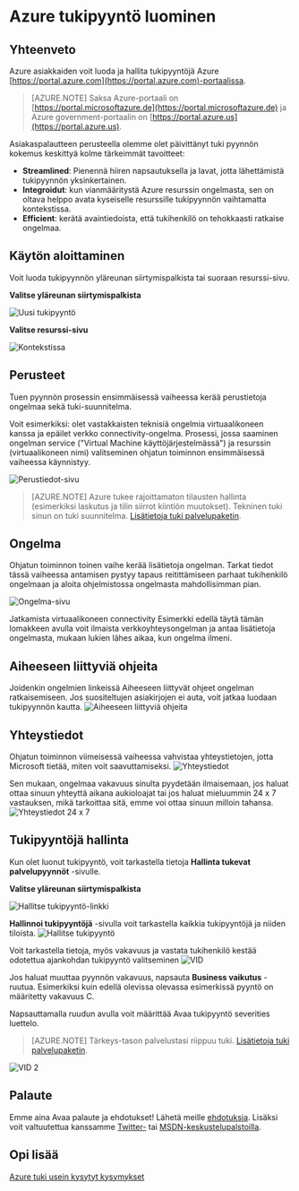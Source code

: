 <properties
     pageTitle="Luominen Azure tukipyyntö | Microsoft Azure"
     description="Voit luoda Azure tukipyyntö."
     services="Azure Supportability"
     documentationCenter=""
     authors="ganganarayanan"
     manager="scotthit"
     editor=""/>

<tags
     ms.service="azure-supportability"
     ms.workload="na"
     ms.tgt_pltfrm="na"
     ms.devlang="na"
     ms.topic="article"
     ms.date="10/25/2016"
     ms.author="gangan"/>

# <a name="how-to-create-an-azure-support-request"></a>Azure tukipyyntö luominen

## <a name="summary"></a>Yhteenveto
Azure asiakkaiden voit luoda ja hallita tukipyyntöjä Azure [https://portal.azure.com](https://portal.azure.com)-portaalissa.
>[AZURE.NOTE] Saksa Azure-portaali on [https://portal.microsoftazure.de](https://portal.microsoftazure.de) ja Azure government-portaalin on [https://portal.azure.us](https://portal.azure.us).

Asiakaspalautteen perusteella olemme olet päivittänyt tuki pyynnön kokemus keskittyä kolme tärkeimmät tavoitteet:

- **Streamlined**: Pienennä hiiren napsautuksella ja lavat, jotta lähettämistä tukipyynnön yksinkertainen.
- **Integroidut**: kun vianmääritystä Azure resurssin ongelmasta, sen on oltava helppo avata kyseiselle resurssille tukipyynnön vaihtamatta kontekstissa.
- **Efficient**: kerätä avaintiedoista, että tukihenkilö on tehokkaasti ratkaise ongelmaa.

## <a name="getting-started"></a>Käytön aloittaminen
Voit luoda tukipyynnön yläreunan siirtymispalkista tai suoraan resurssi-sivu.

**Valitse yläreunan siirtymispalkista**

![Uusi tukipyyntö](./media/how-to-create-azure-support-request/NewSupportRequest.png)

**Valitse resurssi-sivu**

![Kontekstissa](./media/how-to-create-azure-support-request/Incontext.png)

## <a name="basics"></a>Perusteet
Tuen pyynnön prosessin ensimmäisessä vaiheessa kerää perustietoja ongelmaa sekä tuki-suunnitelma.

Voit esimerkiksi: olet vastakkaisten teknisiä ongelmia virtuaalikoneen kanssa ja epäilet verkko connectivity-ongelma.
Prosessi, jossa saaminen ongelman service ("Virtual Machine käyttöjärjestelmässä") ja resurssin (virtuaalikoneen nimi) valitseminen ohjatun toiminnon ensimmäisessä vaiheessa käynnistyy.

![Perustiedot-sivu](./media/how-to-create-azure-support-request/Basics.png)

>[AZURE.NOTE] Azure tukee rajoittamaton tilausten hallinta (esimerkiksi laskutus ja tilin siirrot kiintiön muutokset). Tekninen tuki sinun on tuki suunnitelma. [Lisätietoja tuki palvelupaketin](https://azure.microsoft.com/support/plans).

## <a name="problem"></a>Ongelma
Ohjatun toiminnon toinen vaihe kerää lisätietoja ongelman. Tarkat tiedot tässä vaiheessa antamisen pystyy tapaus reitittämiseen parhaat tukihenkilö ongelmaan ja aloita ohjelmistossa ongelmasta mahdollisimman pian.

![Ongelma-sivu](./media/how-to-create-azure-support-request/Problem.png)

Jatkamista virtuaalikoneen connectivity Esimerkki edellä täytä tämän lomakkeen avulla voit ilmaista verkkoyhteysongelman ja antaa lisätietoja ongelmasta, mukaan lukien lähes aikaa, kun ongelma ilmeni.

## <a name="related-help"></a>Aiheeseen liittyviä ohjeita
Joidenkin ongelmien linkeissä Aiheeseen liittyvät ohjeet ongelman ratkaisemiseen. Jos suositeltujen asiakirjojen ei auta, voit jatkaa luodaan tukipyynnön kautta.
![Aiheeseen liittyviä ohjeita](./media/how-to-create-azure-support-request/RelatedHelp.png)

## <a name="contact-information"></a>Yhteystiedot
Ohjatun toiminnon viimeisessä vaiheessa vahvistaa yhteystietojen, jotta Microsoft tietää, miten voit saavuttamiseksi.
![Yhteystiedot](./media/how-to-create-azure-support-request/ContactInformation.png)

Sen mukaan, ongelmaa vakavuus sinulta pyydetään ilmaisemaan, jos haluat ottaa sinuun yhteyttä aikana aukioloajat tai jos haluat mieluummin 24 x 7 vastauksen, mikä tarkoittaa sitä, emme voi ottaa sinuun milloin tahansa.
![Yhteystiedot 24 x 7](./media/how-to-create-azure-support-request/ContactInformation-2.png)

## <a name="manage-support-requests"></a>Tukipyyntöjä hallinta
Kun olet luonut tukipyyntö, voit tarkastella tietoja **Hallinta tukevat palvelupyynnöt** -sivulle.

**Valitse yläreunan siirtymispalkista**

![Hallitse tukipyyntö-linkki](./media/how-to-create-azure-support-request/ManageSupportRequest-link.png)

**Hallinnoi tukipyyntöjä** -sivulla voit tarkastella kaikkia tukipyyntöjä ja niiden tiloista.
![Hallitse tukipyyntö](./media/how-to-create-azure-support-request/ManageSupportRequest.png)

Voit tarkastella tietoja, myös vakavuus ja vastata tukihenkilö kestää odotettua ajankohdan tukipyyntö valitseminen
![VID](./media/how-to-create-azure-support-request/VID.png)

Jos haluat muuttaa pyynnön vakavuus, napsauta **Business vaikutus** -ruutua. Esimerkiksi kuin edellä olevissa olevassa esimerkissä pyyntö on määritetty vakavuus C.

Napsauttamalla ruudun avulla voit määrittää Avaa tukipyyntö severities luettelo.

>[AZURE.NOTE] Tärkeys-tason palvelustasi riippuu tuki. [Lisätietoja tuki palvelupaketin](https://azure.microsoft.com/support/plans).

![VID 2](./media/how-to-create-azure-support-request/VID-2.png)

## <a name="feedback"></a>Palaute
Emme aina Avaa palaute ja ehdotukset! Lähetä meille [ehdotuksia](https://feedback.azure.com/forums/266794-support-feedback). Lisäksi voit valtuutettua kanssamme [Twitter-](https://twitter.com/azuresupport) tai [MSDN-keskustelupalstoilla](https://social.msdn.microsoft.com/Forums/azure).

## <a name="learn-more"></a>Opi lisää
[Azure tuki usein kysytyt kysymykset](https://azure.microsoft.com/support/faq)
